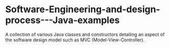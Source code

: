 # Software-Engineering-and-design-process---Java-examples
A collection of various Java classes and constructors detailing an aspect of the software design model such as MVC (Model-View-Controller).
